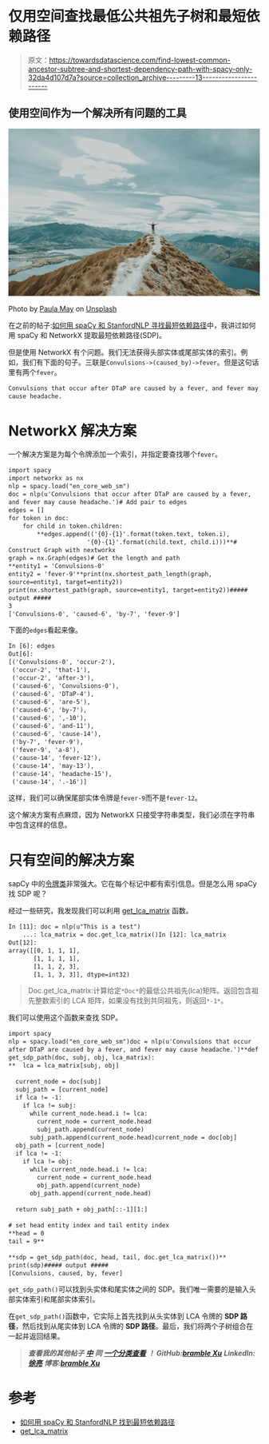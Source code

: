 # 仅用空间查找最低公共祖先子树和最短依赖路径

> 原文：<https://towardsdatascience.com/find-lowest-common-ancestor-subtree-and-shortest-dependency-path-with-spacy-only-32da4d107d7a?source=collection_archive---------13----------------------->

## 使用空间作为一个解决所有问题的工具

![](img/9123c63e79450e92c3b94390d52cffe2.png)

Photo by [Paula May](https://unsplash.com/@paulamayphotography?utm_source=unsplash&utm_medium=referral&utm_content=creditCopyText) on [Unsplash](https://unsplash.com/search/photos/path?utm_source=unsplash&utm_medium=referral&utm_content=creditCopyText)

在之前的帖子:[如何用 spaCy 和 StanfordNLP 寻找最短依赖路径](/how-to-find-shortest-dependency-path-with-spacy-and-stanfordnlp-539d45d28239?source=your_stories_page---------------------------)中，我讲过如何用 spaCy 和 NetworkX 提取最短依赖路径(SDP)。

但是使用 NetworkX 有个问题。我们无法获得头部实体或尾部实体的索引。例如，我们有下面的句子。三联是`Convulsions->(caused_by)->fever`。但是这句话里有两个`fever`。

```
Convulsions that occur after DTaP are caused by a fever, and fever may cause headache.
```

# NetworkX 解决方案

一个解决方案是为每个令牌添加一个索引，并指定要查找哪个`fever`。

```
import spacy
import networkx as nx
nlp = spacy.load("en_core_web_sm")
doc = nlp(u'Convulsions that occur after DTaP are caused by a fever, and fever may cause headache.')# Add pair to edges
edges = []
for token in doc:
    for child in token.children:
        **edges.append(('{0}-{1}'.format(token.text, token.i),
                      '{0}-{1}'.format(child.text, child.i)))**# Construct Graph with nextworkx
graph = nx.Graph(edges)# Get the length and path
**entity1 = 'Convulsions-0'
entity2 = 'fever-9'**print(nx.shortest_path_length(graph, source=entity1, target=entity2))
print(nx.shortest_path(graph, source=entity1, target=entity2))##### output #####
3
['Convulsions-0', 'caused-6', 'by-7', 'fever-9']
```

下面的`edges`看起来像。

```
In [6]: edges
Out[6]:
[('Convulsions-0', 'occur-2'),
 ('occur-2', 'that-1'),
 ('occur-2', 'after-3'),
 ('caused-6', 'Convulsions-0'),
 ('caused-6', 'DTaP-4'),
 ('caused-6', 'are-5'),
 ('caused-6', 'by-7'),
 ('caused-6', ',-10'),
 ('caused-6', 'and-11'),
 ('caused-6', 'cause-14'),
 ('by-7', 'fever-9'),
 ('fever-9', 'a-8'),
 ('cause-14', 'fever-12'),
 ('cause-14', 'may-13'),
 ('cause-14', 'headache-15'),
 ('cause-14', '.-16')]
```

这样，我们可以确保尾部实体令牌是`fever-9`而不是`fever-12`。

这个解决方案有点麻烦，因为 NetworkX 只接受字符串类型，我们必须在字符串中包含这样的信息。

# 只有空间的解决方案

sapCy 中的[令牌类](https://spacy.io/api/token)非常强大。它在每个标记中都有索引信息。但是怎么用 spaCy 找 SDP 呢？

经过一些研究，我发现我们可以利用 [get_lca_matrix](https://spacy.io/api/doc#get_lca_matrix) 函数。

```
In [11]: doc = nlp(u"This is a test")
    ...: lca_matrix = doc.get_lca_matrix()In [12]: lca_matrix
Out[12]:
array([[0, 1, 1, 1],
       [1, 1, 1, 1],
       [1, 1, 2, 3],
       [1, 1, 3, 3]], dtype=int32)
```

> Doc.get_lca_matrix:计算给定`*Doc*`的最低公共祖先(lca)矩阵。返回包含祖先整数索引的 LCA 矩阵，如果没有找到共同祖先，则返回`*-1*`。

我们可以使用这个函数来查找 SDP。

```
import spacy
nlp = spacy.load("en_core_web_sm")doc = nlp(u'Convulsions that occur after DTaP are caused by a fever, and fever may cause headache.')**def get_sdp_path(doc, subj, obj, lca_matrix):
**  lca = lca_matrix[subj, obj]

  current_node = doc[subj]
  subj_path = [current_node]
  if lca != -1: 
    if lca != subj: 
      while current_node.head.i != lca:
        current_node = current_node.head
        subj_path.append(current_node)
      subj_path.append(current_node.head)current_node = doc[obj]
  obj_path = [current_node]
  if lca != -1: 
    if lca != obj: 
      while current_node.head.i != lca:
        current_node = current_node.head
        obj_path.append(current_node)
      obj_path.append(current_node.head)

  return subj_path + obj_path[::-1][1:]

# set head entity index and tail entity index
**head = 0
tail = 9**

**sdp = get_sdp_path(doc, head, tail, doc.get_lca_matrix())** print(sdp)##### output #####
[Convulsions, caused, by, fever]
```

`get_sdp_path()`可以找到头实体和尾实体之间的 SDP。我们唯一需要的是输入头部实体索引和尾部实体索引。

在`get_sdp_path()`函数中，它实际上首先找到从头实体到 LCA 令牌的 **SDP 路径**，然后找到从尾实体到 LCA 令牌的 **SDP 路径**。最后，我们将两个子树组合在一起并返回结果。

> ***查看我的其他帖子*** [***中***](https://medium.com/@bramblexu) ***同*** [***一个分类查看***](https://bramblexu.com/posts/eb7bd472/) ***！
> GitHub:***[***bramble Xu***](https://github.com/BrambleXu) ***LinkedIn:***[***徐亮***](https://www.linkedin.com/in/xu-liang-99356891/) ***博客:***[***bramble Xu***](https://bramblexu.com)

# 参考

*   [如何用 spaCy 和 StanfordNLP 找到最短依赖路径](/how-to-find-shortest-dependency-path-with-spacy-and-stanfordnlp-539d45d28239?source=your_stories_page---------------------------)
*   [get_lca_matrix](https://spacy.io/api/doc#get_lca_matrix)